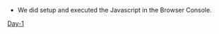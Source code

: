 - We did setup and executed the Javascript in the Browser Console.

[Day-1](/assets/javascript_in_console.png)